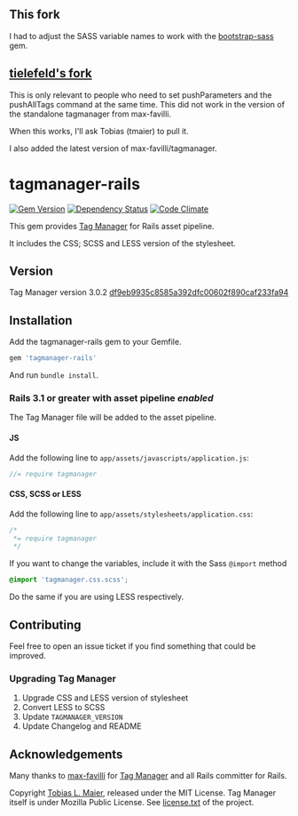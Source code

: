 ## This fork
I had to adjust the SASS variable names to work with the [bootstrap-sass](https://github.com/thomas-mcdonald/bootstrap-sass) gem.

## [tielefeld's fork](https://github.com/tielefeld/tagmanager-rails)
This is only relevant to people who need to set pushParameters and the pushAllTags command at the same time. This did not work in the version of the standalone tagmanager from max-favilli.

When this works, I'll ask Tobias (tmaier) to pull it.

I also added the latest version of max-favilli/tagmanager.


# tagmanager-rails

[![Gem Version](https://badge.fury.io/rb/tagmanager-rails.png)](http://badge.fury.io/rb/tagmanager-rails)
[![Dependency Status](https://gemnasium.com/tmaier/tagmanager-rails.png)](https://gemnasium.com/tmaier/tagmanager-rails)
[![Code Climate](https://codeclimate.com/github/tmaier/tagmanager-rails.png)](https://codeclimate.com/github/tmaier/tagmanager-rails)

This gem provides [Tag Manager][] for Rails asset pipeline.

It includes the CSS; SCSS and LESS version of the stylesheet.

## Version

Tag Manager version 3.0.2
[df9eb9935c8585a392dfc00602f890caf233fa94](https://github.com/max-favilli/tagmanager/commit/df9eb9935c8585a392dfc00602f890caf233fa94)

## Installation

Add the tagmanager-rails gem to your Gemfile.

```ruby
gem 'tagmanager-rails'
```

And run `bundle install`.

### Rails 3.1 or greater with asset pipeline *enabled*

The Tag Manager file will be added to the asset pipeline.

#### JS

Add the following line to `app/assets/javascripts/application.js`:

```js
//= require tagmanager
```

#### CSS, SCSS or LESS

Add the following line to `app/assets/stylesheets/application.css`:

```css
/*
 *= require tagmanager
 */
```

If you want to change the variables, include it with the Sass `@import` method

```scss
@import 'tagmanager.css.scss';
```

Do the same if you are using LESS respectively.

## Contributing

Feel free to open an issue ticket if you find something that could be improved.

### Upgrading Tag Manager

1. Upgrade CSS and LESS version of stylesheet
1. Convert LESS to SCSS
1. Update `TAGMANAGER_VERSION`
1. Update Changelog and README

## Acknowledgements

Many thanks to [max-favilli](https://github.com/max-favilli) for [Tag Manager][] and all Rails committer for Rails.

Copyright [Tobias L. Maier](http://tobiasmaier.info), released under the MIT License.
Tag Manager itself is under Mozilla Public License. See [license.txt](https://github.com/max-favilli/tagmanager/blob/master/license.txt) of the project.

[Tag Manager]: https://github.com/max-favilli/tagmanager
